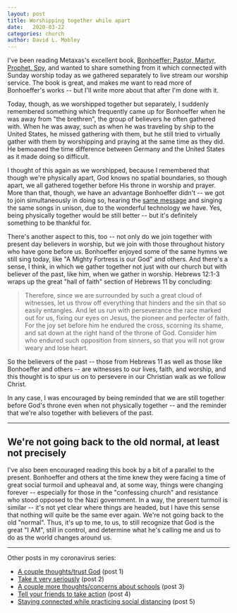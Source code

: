 ```yaml
---
layout: post
title: Worshipping together while apart
date:   2020-03-22
categories: church
author: David L. Mobley
---
```


I've been reading Metaxas's excellent book, [Bonhoeffer: Pastor, Martyr, Prophet, Spy](https://amzn.to/2WAzDWv), and wanted to share something from it which connected with Sunday worship today as we gathered separately to live stream our worship service. The book is great, and makes me want to read more of Bonhoeffer's works -- but I'll write more about that after I'm done with it.

Today, though, as we worshipped together but separately, I suddenly remembered something which frequently came up for Bonhoeffer when he was away from "the brethren", the group of believers he often gathered with. When he was away, such as when he was traveling by ship to the United States, he missed gathering with them, but he still tried to virtually gather with them by worshipping and praying at the same time as they did. He bemoaned the time difference between Germany and the United States as it made doing so difficult.

I thought of this again as we worshipped, because I remembered that though we're physically apart, God knows no spatial boundaries, so though apart, we all gathered together before His throne in worship and prayer. More than that, though, we have an advantage Bonhoeffer didn't -- we got to join simultaneously in doing so, hearing the [same message](https://www.youtube.com/watch?v=1ey_yV7E9d0) and singing the same songs in unison, due to the wonderful technology we have. Yes, being physically together would be still better -- but it's definitely something to be thankful for.

There's another aspect to this, too -- not only do we join together with present day believers in worship, but we join with those throughout history who have gone before us. Bonhoeffer enjoyed some of the same hymns we still sing today, like "A Mighty Fortress is our God" and others. And there's a sense, I think, in which we gather together not just with our church but with believer of the past, like him, when we gather in worship. Hebrews 12:1-3 wraps up the great "hall of faith" section of Hebrews 11 by concluding:
> Therefore, since we are surrounded by such a great cloud of witnesses, let us throw off everything that hinders and the sin that so easily entangles. And let us run with perseverance the race marked out for us, fixing our eyes on Jesus, the pioneer and perfecter of faith. For the joy set before him he endured the cross, scorning its shame, and sat down at the right hand of the throne of God. Consider him who endured such opposition from sinners, so that you will not grow weary and lose heart.

So the believers of the past -- those from Hebrews 11 as well as those like Bonhoeffer and others -- are witnesses to our lives, faith, and worship, and this thought is to spur us on to persevere in our Christian walk as we follow Christ.

In any case, I was encouraged by being reminded that we are still together before God's throne even when not physically together -- and the reminder that we're also together with believers of the past.

----

## We're not going back to the old normal, at least not precisely

I've also been encouraged reading this book by a bit of a parallel to the present. Bonhoeffer and others at the time knew they were facing a time of great social turmoil and upheaval and, at some way, things were changing forever -- especially for those in the "confessing church" and resistance who stood opposed to the Nazi government. In a way, the present turmoil is similar -- it's not yet clear where things are headed, but I have this sense that nothing will quite be the same ever again. We're not going back to the old "normal". Thus, it's up to me, to us, to still recognize that God is the great "I AM", still in control, and determine what he's calling me and us to do as the world changes around us.

---

Other posts in my coronavirus series:
- [A couple thoughts/trust God](https://heisfaithful.github.io/current/events/2020/02/27/coronavirus.html) (post 1)
- [Take it very seriously](https://heisfaithful.github.io/current/events/2020/03/11/coronavirus2.html) (post 2)
- [A couple more thoughts/concerns about schools](https://heisfaithful.github.io/current/events/2020/03/12/coronavirus3.html) (post 3)
- [Tell your friends to take action](https://heisfaithful.github.io/current/events/2020/03/15/coronavirus4.html) (post 4)
- [Staying connected while practicing social distancing](https://heisfaithful.github.io/current/events/2020/03/15/coronavirus5.html) (post 5)
